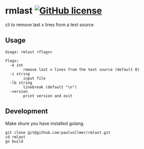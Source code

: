 # rmlast [![GitHub license](https://img.shields.io/badge/license-MIT-blue.svg)](https://github.com/paulvollmer/rmlast/blob/master/LICENSE)
cli to remove last x lines from a text source

## Usage
```
Usage: rmlast <flags>

Flags:
  -e int
    	remove last x lines from the text source (default 0)
  -i string
    	input file
  -lb string
    	linebreak (default "\n")
  -version
    	print version and exit
```

## Development

Make shure you have installed golang.
```
git clone git@github.com:paulvollmer/rmlast.git
cd rmlast
go build
```

